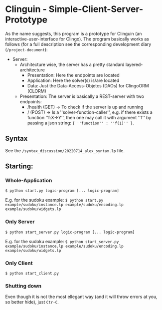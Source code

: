 # Clinguin - Simple-Client-Server-Prototype

As the name suggests, this program is a prototype for Clinguin (an interactive-user-interface for Clingo). The program basically works as follows (for a full description see the corresponding development diary (`/project-document`): 

- Server:
    - Architecture wise, the server has a pretty standard layered-architecture
        - Presentation: Here the endpoints are located 
        - Application: Here the solver(s) is/are located
        - Data: Just the Data-Access-Objetcs (DAOs) for ClingoORM (CLORM)
    - Presentation: The server is basically a REST-server with two endpoints:
        - /health (GET) -> To check if the server is up and running
        - / (POST) -> Is a ''solver-function-caller'', e.g. if there exists a function ''f:X->Y'', then one may call it with argument ''1'' by passing a json string: `{ ''function'' : ''f(1)'' }`.

## Syntax

See the `/syntax_discussion/20220714_alex_syntax.lp` file.

## Starting:

### Whole-Application

`$ python start.py logic-program [... logic-program]`

E.g. for the sudoku example: `$ python start.py example/sudoku/instance.lp example/sudoku/encoding.lp example/sudoku/widgets.lp`

### Only Server

`$ python start_server.py logic-program [... logic-program]`

E.g. for the sudoku example: `$ python start_server.py example/sudoku/instance.lp example/sudoku/encoding.lp example/sudoku/widgets.lp`

### Only Client

`$ python start_client.py`

### Shutting down

Even though it is not the most ellegant way (and it will throw errors at you, so better hide), just `Ctr-C`.

